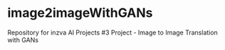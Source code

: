# image2imageWithGANs
Repository for inzva AI Projects #3 Project - Image to Image Translation with GANs
